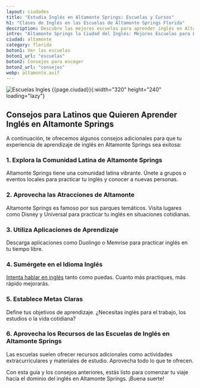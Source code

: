 ```yaml
---
layout: ciudades
title: "Estudia Inglés en Altamonte Springs: Escuelas y Cursos"
h1: "Clases de Inglés en las Escuelas de Altamonte Springs Florida"
description: Descubre las mejores escuelas para aprender inglés en Altamonte Springs. ¡Sé bilingüe y disfruta de la magia de Florida! 👩‍🏫🌴
intro: "Altamonte Springs la Ciudad del Inglés: Mejores Escuelas para Latinos"
ciudad: altamonte
category: florida
boton1: Ver las escuelas
boton1_url: "escuelas"
boton2: Consejos para escoger
boton2_url: "consejos"
webp: altamonte.avif
---
```

![Escuelas Ingles {{page.ciudad}}]({{site.baseurl}}/img/{{page.webp}} "Clases inglés {{page.ciudad|capitalize}}"){:width="320" height="240" loading="lazy"}

## Consejos para Latinos que Quieren Aprender Inglés en Altamonte Springs

A continuación, te ofrecemos algunos consejos adicionales para que tu experiencia de aprendizaje de inglés en Altamonte Springs sea exitosa:

### 1. Explora la Comunidad Latina de Altamonte Springs

Altamonte Springs tiene una comunidad latina vibrante. Únete a grupos o eventos locales para practicar tu inglés y conocer a nuevas personas.

### 2. Aprovecha las Atracciones de Altamonte

Altamonte Springs es famoso por sus parques temáticos. Visita lugares como Disney y Universal para practicar tu inglés en situaciones cotidianas.

### 3. Utiliza Aplicaciones de Aprendizaje

Descarga aplicaciones como Duolingo o Memrise para practicar inglés en tu tiempo libre.

### 4. Sumérgete en el Idioma Inglés

[Intenta hablar en inglés](/#formulario) tanto como puedas. Cuanto más practiques, más rápido mejorarás.

### 5. Establece Metas Claras

Define tus objetivos de aprendizaje. ¿Necesitas inglés para el trabajo, los estudios o la vida cotidiana?

### 6. Aprovecha los Recursos de las Escuelas de Inglés en Altamonte Springs

Las escuelas suelen ofrecer recursos adicionales como actividades extracurriculares y materiales de estudio. Aprovecha todo lo que te ofrecen.

Con esta guía y los consejos anteriores, estás listo para comenzar tu viaje hacia el dominio del inglés en Altamonte Springs. ¡Buena suerte!